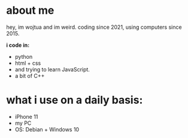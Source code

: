 # about me
hey, im wojtua and im weird. coding since 2021, using computers since 2015.

**i code in:**
* python 
* html + css 
* and trying to learn JavaScript. 
* a bit of C++

# what i use on a daily basis:
* iPhone 11
* my PC
* OS: Debian + Windows 10
